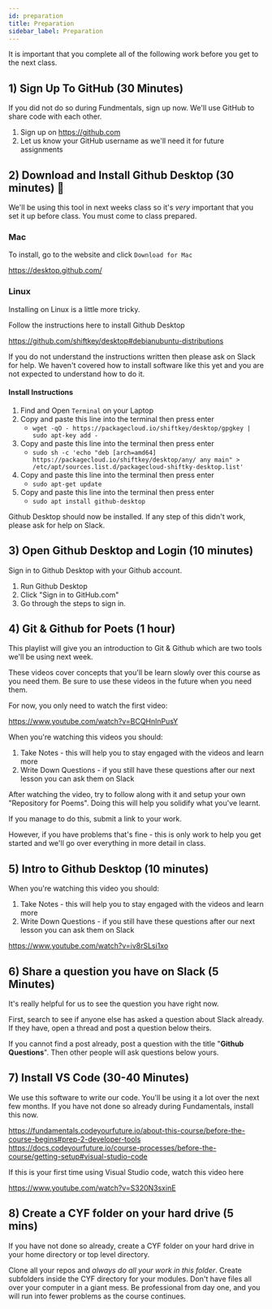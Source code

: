 ```yaml
---
id: preparation
title: Preparation
sidebar_label: Preparation
---
```


It is important that you complete all of the following work before you get to the next class.

## 1) Sign Up To GitHub (30 Minutes)

If you did not do so during Fundmentals, sign up now. We'll use GitHub to share code with each other.

1. Sign up on https://github.com
2. Let us know your GitHub username as we'll need it for future assignments

## 2) Download and Install Github Desktop (30 minutes) 🔑

We'll be using this tool in next weeks class so it's _very_ important that you set it up before class. You must come to class prepared.

### Mac

To install, go to the website and click `Download for Mac`

https://desktop.github.com/

### Linux

Installing on Linux is a little more tricky.

Follow the instructions here to install Github Desktop

https://github.com/shiftkey/desktop#debianubuntu-distributions

If you do not understand the instructions written then please ask on Slack for help. We haven't covered how to install software like this yet and you are not expected to understand how to do it. 

#### Install Instructions

1. Find and Open `Terminal` on your Laptop
2. Copy and paste this line into the terminal then press enter
   - `wget -qO - https://packagecloud.io/shiftkey/desktop/gpgkey | sudo apt-key add -`
3. Copy and paste this line into the terminal then press enter
   - `sudo sh -c 'echo "deb [arch=amd64] https://packagecloud.io/shiftkey/desktop/any/ any main" > /etc/apt/sources.list.d/packagecloud-shiftky-desktop.list'`
4. Copy and paste this line into the terminal then press enter
   - `sudo apt-get update`
5. Copy and paste this line into the terminal then press enter
   - `sudo apt install github-desktop`

Github Desktop should now be installed. If any step of this didn't work, please ask for help on Slack.

## 3) Open Github Desktop and Login (10 minutes)

Sign in to Github Desktop with your Github account.

1. Run Github Desktop
2. Click "Sign in to GitHub.com"
3. Go through the steps to sign in.

## 4) Git & Github for Poets (1 hour)

This playlist will give you an introduction to Git & Github which are two tools we'll be using next week.

These videos cover concepts that you'll be learn slowly over this course as you need them. Be sure to use these videos in the future when you need them.

For now, you only need to watch the first video:

https://www.youtube.com/watch?v=BCQHnlnPusY

When you're watching this videos you should:

1. Take Notes - this will help you to stay engaged with the videos and learn more
2. Write Down Questions - if you still have these questions after our next lesson you can ask them on Slack

After watching the video, try to follow along with it and setup your own "Repository for Poems". Doing this will help you solidify what you've learnt.

If you manage to do this, submit a link to your work.

However, if you have problems that's fine - this is only work to help you get started and we'll go over everything in more detail in class.

## 5) Intro to Github Desktop (10 minutes)

When you're watching this video you should:

1. Take Notes - this will help you to stay engaged with the videos and learn more
2. Write Down Questions - if you still have these questions after our next lesson you can ask them on Slack

https://www.youtube.com/watch?v=iv8rSLsi1xo

## 6) Share a question you have on Slack (5 Minutes)

It's really helpful for us to see the question you have right now.

First, search to see if anyone else has asked a question about Slack already. If they have, open a thread and post a question below theirs.

If you cannot find a post already, post a question with the title "**Github Questions**". Then other people will ask questions below yours.

## 7) Install VS Code (30-40 Minutes)

We use this software to write our code. You'll be using it a lot over the next few months. If you have not done so already during Fundamentals, install this now.

https://fundamentals.codeyourfuture.io/about-this-course/before-the-course-begins#prep-2-developer-tools
https://docs.codeyourfuture.io/course-processes/before-the-course/getting-setup#visual-studio-code

If this is your first time using Visual Studio code, watch this video here

https://www.youtube.com/watch?v=S320N3sxinE

## 8) Create a CYF folder on your hard drive (5 mins)

If you have not done so already, create a CYF folder on your hard drive in your home directory or top level directory.

Clone all your repos and _always do all your work in this folder_. Create subfolders inside the CYF directory for your modules. Don't have files all over your computer in a giant mess. Be professional from day one, and you will run into fewer problems as the course continues.

